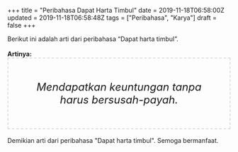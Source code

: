 +++
title = "Peribahasa Dapat Harta Timbul"
date = 2019-11-18T06:58:00Z
updated = 2019-11-18T06:58:48Z
tags = ["Peribahasa", "Karya"]
draft = false
+++

<div dir="ltr" style="text-align: left;" trbidi="on"><div style="text-align: justify;">Berikut ini adalah arti dari peribahasa “Dapat harta timbul”.</div><br /><div style="text-align: justify;"><b>Artinya:</b></div><div style="border: 2px dashed #ddd; font-size: 24px; height: auto; margin: 0 auto; padding: 50px; text-align: center; width: auto;"><i>Mendapatkan keuntungan tanpa harus bersusah-payah.</i></div><br /><div style="text-align: justify;">Demikian arti dari peribahasa "Dapat harta timbul". Semoga bermanfaat.</div></div>
